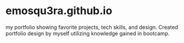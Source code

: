 # emosqu3ra.github.io

my portfolio showing favorite projects, tech skills, and design. Created portfolio design by myself utilizing knowledge gained in bootcamp.
